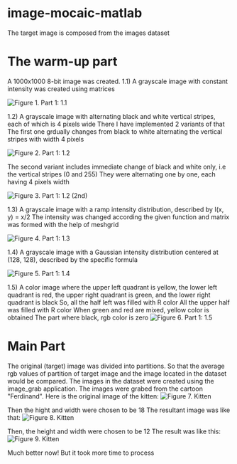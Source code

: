 # image-mocaic-matlab
The target image is composed from the images dataset

# The warm-up part
A 1000x1000 8-bit image was created.
1.1) A grayscale image with constant intensity was created using matrices

![Figure 1. Part 1: 1.1](figures/1.1_(part_1).PNG)

1.2) A grayscale image with alternating black and white vertical stripes, each of which is 4 pixels wide
There I have implemented 2 variants of that
The first one grdually changes from black to white alternating the vertical stripes with width 4 pixels

![Figure 2. Part 1: 1.2](figures/1.2_variant_1st(part_1).PNG)

The second variant includes immediate change of black and white only, i.e the vertical stripes (0 and 255)
They were alternating one by one, each having 4 pixels width

![Figure 3. Part 1: 1.2 (2nd)](figures/1.2_variant_2nd(part_1).PNG)

1.3) A grayscale image with a ramp intensity distribution, described by I(x, y) = x/2
The intensity was changed according the given function and matrix was formed with the help of meshgrid

![Figure 4. Part 1: 1.3](figures/1.3(part_1).PNG)


1.4) A grayscale image with a Gaussian intensity distribution centered at (128, 128), described by the specific formula

![Figure 5. Part 1: 1.4](figures/1.4_part1.PNG)


1.5) A color image where the upper left quadrant is yellow, the lower left quadrant is red, the upper right
quadrant is green, and the lower right quadrant is black
So, all the half left was filled with R color
All the upper half was filled with R color
When green and red are mixed, yellow color is obtained
The part where black, rgb color is zero
![Figure 6. Part 1: 1.5](figures/1.5(part_1).PNG)

# Main Part

The original (target) image was divided into partitions.
So that the average rgb values of partition of target image and the image located in the dataset would be compared.
The images in the dataset were created using the image_grab application.
The images were grabed from the cartoon "Ferdinand".
Here is the original image of the kitten:
![Figure 7. Kitten](figures/kitten.jpg)

Then the hight and width were chosen to be 18
The resultant image was like that:
![Figure 8. Kitten](figures/kitten_18_18.PNG)

Then, the height and width were chosen to be 12
The result was like this:
![Figure 9. Kitten](figures/kitten_12_12.png)

Much better now!
But it took more time to process

